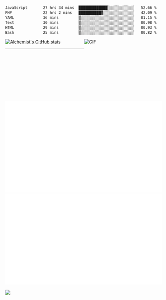 <!--START_SECTION:waka-->

```text
JavaScript       27 hrs 34 mins  █████████████░░░░░░░░░░░░   52.66 %
PHP              22 hrs 2 mins   ██████████▓░░░░░░░░░░░░░░   42.09 %
YAML             36 mins         ▒░░░░░░░░░░░░░░░░░░░░░░░░   01.15 %
Text             30 mins         ▒░░░░░░░░░░░░░░░░░░░░░░░░   00.98 %
HTML             29 mins         ▒░░░░░░░░░░░░░░░░░░░░░░░░   00.93 %
Bash             25 mins         ▒░░░░░░░░░░░░░░░░░░░░░░░░   00.82 %
```

<!--END_SECTION:waka-->

[![Alchemist's GitHub stats](https://github-readme-stats.vercel.app/api?username=DrMaxis&show_icons=true&theme=outrun&count_private=true)](#)
<img align="right" alt="GIF" src="https://user-images.githubusercontent.com/5355808/139111924-210cc6fa-9fb1-4dac-929d-6324a5836a92.gif" width="250" height="200" />
<hr />

![](https://raw.githubusercontent.com/DrMaxis/github-stats-transparent/output/generated/overview.svg)
![](https://raw.githubusercontent.com/DrMaxis/github-stats-transparent/output/generated/languages.svg)

 
<a href="https://count.getloli.com/"><img src="https://count.getloli.com/get/@:maxis-the-alchemist?theme=rule34"></a>
<!-- https://count.getloli.com/get/@alchemist?theme=rule34 -->
<br>
